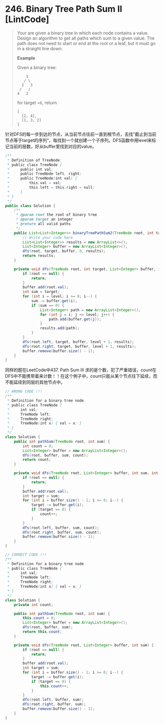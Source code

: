 # 246. Binary Tree Path Sum II \[LintCode\]

> Your are given a binary tree in which each node contains a value. Design an algorithm to get all paths which sum to a given value. The path does not need to start or end at the root or a leaf, but it must go in a straight line down.
>
> **Example**
>
> Given a binary tree:
>
> ```
>     1
>    / \
>   2   3
>  /   /
> 4   2
> ```
>
> for target =`6`, return
>
> ```
> [
>   [2, 4],
>   [1, 3, 2]
> ]
> ```

针对DFS的每一步到达的节点，从当前节点往前一直到根节点，去找”截止到当前节点等于target的序列“，每找到一个就创建一个子序列。DFS函数中用level来标记当前的层数，好从buffer里找到对应的value。

```java
/**
 * Definition of TreeNode:
 * public class TreeNode {
 *     public int val;
 *     public TreeNode left, right;
 *     public TreeNode(int val) {
 *         this.val = val;
 *         this.left = this.right = null;
 *     }
 * }
 */
public class Solution {
    /**
     * @param root the root of binary tree
     * @param target an integer
     * @return all valid paths
     */
    public List<List<Integer>> binaryTreePathSum2(TreeNode root, int target) {
        // Write your code here
        List<List<Integer>> results = new ArrayList<>();
        List<Integer> buffer = new ArrayList<Integer>();
        dfs(root, target, buffer, 0, results);
        return results;
    }

    private void dfs(TreeNode root, int target, List<Integer> buffer, int level, List<List<Integer>> results) {
        if (root == null) {
            return;
        }        
        buffer.add(root.val);
        int sum = target;
        for (int i = level; i >= 0; i--) {
            sum -= buffer.get(i);
            if (sum == 0) {
                List<Integer> path = new ArrayList<Integer>();
                for (int j = i; j <= level; j++) {
                    path.add(buffer.get(j));
                }
                results.add(path);
            }
        }
        dfs(root.left, target, buffer, level + 1, results);
        dfs(root.right, target, buffer, level + 1, results);
        buffer.remove(buffer.size() - 1);
    }
}
```

同样的题在LeetCode中437. Path Sum III 求的是个数，犯了严重错误，count在DFS中不能携带着来计数！！在这个例子中，count只能从某个节点往下延续，而不能延续到同层的其他节点中。

```java
// WRONG CODE !!!
/**
 * Definition for a binary tree node.
 * public class TreeNode {
 *     int val;
 *     TreeNode left;
 *     TreeNode right;
 *     TreeNode(int x) { val = x; }
 * }
 */
class Solution {
    public int pathSum(TreeNode root, int sum) {
        int count = 0;
        List<Integer> buffer = new ArrayList<Integer>();
        dfs(root, buffer, sum, count);
        return count;
    }

    private void dfs(TreeNode root, List<Integer> buffer, int sum, int count) {
        if (root == null) {
            return;
        }
        buffer.add(root.val);
        int target = sum;
        for (int i = buffer.size() - 1; i >= 0; i--) {
            target -= buffer.get(i);
            if (target == 0) {
                count++;
            }
        }
        dfs(root.left, buffer, sum, count);
        dfs(root.right, buffer, sum, count);
        buffer.remove(buffer.size() - 1);
    }
}

// CORRECT CODE !!!
/**
 * Definition for a binary tree node.
 * public class TreeNode {
 *     int val;
 *     TreeNode left;
 *     TreeNode right;
 *     TreeNode(int x) { val = x; }
 * }
 */
class Solution {
    private int count;

    public int pathSum(TreeNode root, int sum) {
        this.count = 0;
        List<Integer> buffer = new ArrayList<Integer>();
        dfs(root, buffer, sum);
        return this.count;
    }

    private void dfs(TreeNode root, List<Integer> buffer, int sum) {
        if (root == null) {
            return;
        }
        buffer.add(root.val);
        int target = sum;
        for (int i = buffer.size() - 1; i >= 0; i--) {
            target -= buffer.get(i);
            if (target == 0) {
                this.count++;
            }
        }
        dfs(root.left, buffer, sum);
        dfs(root.right, buffer, sum);
        buffer.remove(buffer.size() - 1);
    }
}
```



